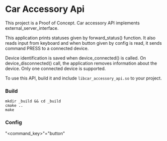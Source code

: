 # Car Accessory Api
This project is a Proof of Concept. Car accessory API implements external_server_interface.

This application prints statuses given by forward_status() function. It also reads input from keyboard 
and when button given by config is read, it sends command PRESS to a connected device.

Device identification is saved when device_connected() is called. On device_disconnected() call, the application removes information about the device.
Only one connected device is supported.

To use this API, build it and include `libcar_accessory_api.so` to your project.

### Build
```
mkdir _build && cd _build
cmake ..
make
```

### Config
"<command_key>"="button"